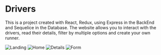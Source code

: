 # Drivers
This is a project created with React, Redux, using Express in the BackEnd and Sequelice in the Database.
The website allows you to interact with the drivers, read their details, filter by multiple options and create your own runner.

![Landing](https://raw.githubusercontent.com/fertassara/pi-drivers-tassara/master/presentacion%20drivers_P%C3%A1gina_1.jpg)
![Home](https://raw.githubusercontent.com/fertassara/pi-drivers-tassara/master/presentacion%20drivers_P%C3%A1gina_2.jpg)
![Details](https://raw.githubusercontent.com/fertassara/pi-drivers-tassara/master/presentacion%20drivers_P%C3%A1gina_3.jpg)
![Form](https://raw.githubusercontent.com/fertassara/pi-drivers-tassara/master/presentacion%20drivers_P%C3%A1gina_4.jpg)
